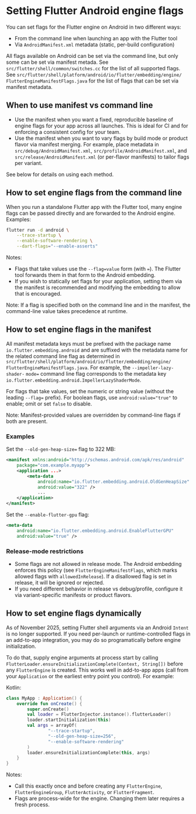 # Setting Flutter Android engine flags

You can set flags for the Flutter engine on Android in two different ways:

- From the command line when launching an app with the Flutter tool
- Via `AndroidManifest.xml` metadata (static, per-build configuration)

All flags available on Android can be set via the command line, but only some
can be set via manifest metada. See `src/flutter/shell/common/switches.cc` for
the list of all supported flags. See
`src/flutter/shell/platform/android/io/flutter/embedding/engine/`
`FlutterEngineManifestFlags.java` for the list of flags that can be set via
manifest metadata.

## When to use manifest vs command line

- Use the manifest when you want a fixed, reproducible baseline of engine flags
    for your app across all launches. This is ideal for CI and for enforcing a
    consistent config for your team.
- Use the manifest when you want to vary flags by build mode or product flavor
    via manifest merging. For example, place metadata in
    `src/debug/AndroidManifest.xml`, `src/profile/AndroidManifest.xml`, and
    `src/release/AndroidManifest.xml` (or per-flavor manifests) to tailor flags
    per variant.

See below for details on using each method.

## How to set engine flags from the command line

When you run a standalone Flutter app with the Flutter tool, many engine flags
can be passed directly and are forwarded to the Android engine. Examples:

```bash
flutter run -d android \
    --trace-startup \
    --enable-software-rendering \
    --dart-flags="--enable-asserts"
```

Notes:

- Flags that take values use the `--flag=value` form (with `=`). The Flutter
    tool forwards them in that form to the Android embedding.
- If you wish to statically set flags for your application, setting them via
    the manifest is recommended and modifying the embedding to allow that is
    encouraged.

Note: If a flag is specified both on the command line and in the manifest,
the command-line value takes precedence at runtime.

## How to set engine flags in the manifest

All manifest metadata keys must be prefixed with the package name
`io.flutter.embedding.android` and are suffixed with the metadata name for the
related command line flag as determined in
`src/flutter/shell/platform/android/io/flutter/embedding/engine/`
`FlutterEngineManifestFlags.java`. For example, the `--impeller-lazy-shader-`
`mode=` command line flag corresponds to the metadata key
`io.flutter.embedding.android.ImpellerLazyShaderMode`.

For flags that take values, set the numeric or string value (without the
leading `--flag=` prefix). For boolean flags, use `android:value="true"` to
enable; omit or set `false` to disable.

Note: Manifest-provided values are overridden by command-line flags if both
are present.

### Examples

Set the `--old-gen-heap-size=` flag to 322 MB:

```xml
<manifest xmlns:android="http://schemas.android.com/apk/res/android"
    package="com.example.myapp">
    <application ...>
        <meta-data
            android:name="io.flutter.embedding.android.OldGenHeapSize"
            android:value="322" />
            ...
    </application>
</manifest>
```

Set the `--enable-flutter-gpu` flag:

```xml
<meta-data
    android:name="io.flutter.embedding.android.EnableFlutterGPU"
    android:value="true" />
```

### Release-mode restrictions

- Some flags are not allowed in release mode. The Android embedding enforces
    this policy (see `FlutterEngineManifestFlags`, which marks allowed flags
    with `allowedInRelease`). If a disallowed flag is set in release, it will
    be ignored or rejected.
- If you need different behavior in release vs debug/profile, configure it via
    variant-specific manifests or product flavors.

## How to set engine flags dynamically

As of November 2025, setting Flutter shell arguments via an Android `Intent` is
no longer supported. If you need per-launch or runtime-controlled flags in an
add-to-app integration, you may do so programatically before engine
initialization.

To do that, supply engine arguments at process start by calling
`FlutterLoader.ensureInitializationComplete(Context, String[])` before any
`FlutterEngine` is created. This works well in add-to-app apps (call from your
`Application` or the earliest entry point you control). For example:

Kotlin:

```kotlin
class MyApp : Application() {
    override fun onCreate() {
        super.onCreate()
        val loader = FlutterInjector.instance().flutterLoader()
        loader.startInitialization(this)
        val args = arrayOf(
                "--trace-startup",
                "--old-gen-heap-size=256",
                "--enable-software-rendering"
        )
        loader.ensureInitializationComplete(this, args)
    }
}
```

Notes:

- Call this exactly once and before creating any `FlutterEngine`,
    `FlutterEngineGroup`, `FlutterActivity`, or `FlutterFragment`.
- Flags are process-wide for the engine. Changing them later requires a fresh
    process.
